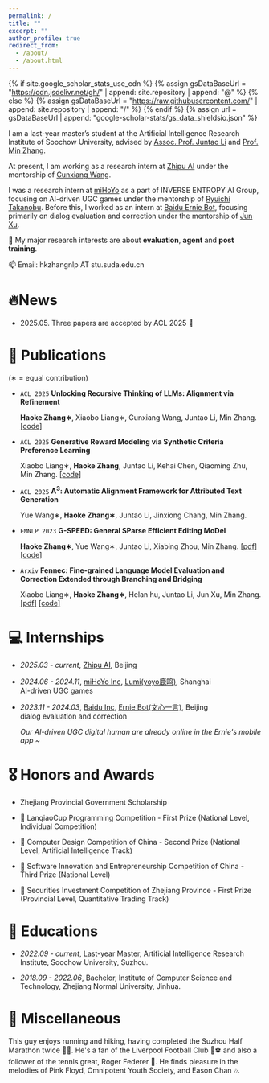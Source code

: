 ```yaml
---
permalink: /
title: ""
excerpt: ""
author_profile: true
redirect_from: 
  - /about/
  - /about.html
---
```


{% if site.google_scholar_stats_use_cdn %}
{% assign gsDataBaseUrl = "https://cdn.jsdelivr.net/gh/" | append: site.repository | append: "@" %}
{% else %}
{% assign gsDataBaseUrl = "https://raw.githubusercontent.com/" | append: site.repository | append: "/" %}
{% endif %}
{% assign url = gsDataBaseUrl | append: "google-scholar-stats/gs_data_shieldsio.json" %}

<span class='anchor' id='about-me'></span>

I am a last-year master’s student at the Artificial Intelligence Research Institute of Soochow University, advised by [Assoc. Prof. Juntao Li](https://lijuntaopku.github.io/) and [Prof. Min Zhang](https://scholar.google.com/citations?hl=zh-CN&user=CncXH-YAAAAJ).

At present, I am working as a research intern at [Zhipu AI](https://www.zhipuai.cn) under the mentorship of [Cunxiang Wang](https://wangcunxiang.github.io).

I was a research intern at [miHoYo](https://www.mihoyo.com/) as a part of INVERSE ENTROPY AI Group, focusing on AI-driven UGC games under the mentorship of [Ryuichi Takanobu](https://truthless11.github.io/).
Before this, I worked as an intern at [Baidu Ernie Bot](https://yiyan.baidu.com/), focusing primarily on dialog evaluation and correction under the mentorship of [Jun Xu](https://scholar.google.com/citations?hl=zh-CN&user=uGy95bgAAAAJ).

🤔 My major research interests are about **evaluation**, **agent** and **post training**.

📫 Email: hkzhangnlp AT stu.suda.edu.cn

# 🔥News

- 2025.05. Three papers are accepted by ACL 2025 🎉

# 📝 Publications 
  
(∗ = equal contribution)

- ``ACL 2025`` **Unlocking Recursive Thinking of LLMs: Alignment via Refinement**

  **Haoke Zhang∗**, Xiaobo Liang∗, Cunxiang Wang, Juntao Li, Min Zhang. [[code]](https://github.com/Banner-Z/ASCENT)

- ``ACL 2025`` **Generative Reward Modeling via Synthetic Criteria Preference Learning**

  Xiaobo Liang∗, **Haoke Zhang**, Juntao Li, Kehai Chen, Qiaoming Zhu, Min Zhang. [[code]](https://github.com/dropreg/Fennec)

- ``ACL 2025`` **A<sup>3</sup>: Automatic Alignment Framework for Attributed Text Generation**

  Yue Wang∗, **Haoke Zhang∗**, Juntao Li, Jinxiong Chang, Min Zhang.

- ``EMNLP 2023`` **G-SPEED: General SParse Efficient Editing MoDel**

  **Haoke Zhang∗**, Yue Wang∗, Juntao Li, Xiabing Zhou, Min Zhang. [[pdf]](https://aclanthology.org/2023.findings-emnlp.142.pdf) [[code]](https://github.com/Banner-Z/G-SPEED)

- ``Arxiv`` **Fennec: Fine-grained Language Model Evaluation and Correction Extended through Branching and Bridging**

  Xiaobo Liang∗, **Haoke Zhang∗**, Helan hu, Juntao Li, Jun Xu, Min Zhang. [[pdf]](https://arxiv.org/pdf/2405.12163) [[code]](https://github.com/dropreg/Fennec)

# 💻 Internships

- *2025.03 - current*, [Zhipu AI](https://www.zhipuai.cn), Beijing

- *2024.06 - 2024.11*, [miHoYo Inc](https://www.mihoyo.com/), [Lumi(yoyo鹿鸣)](https://space.bilibili.com/488836173/), Shanghai  
  AI-driven UGC games

- *2023.11 - 2024.03*, [Baidu Inc](https://home.baidu.com/), [Ernie Bot(文心一言)](https://yiyan.baidu.com/), Beijing  
  dialog evaluation and correction
  
  *Our AI-driven UGC digital human are already online in the Ernie's mobile app ~*

# 🎖 Honors and Awards

- Zhejiang Provincial Government Scholarship

- 🥇 LanqiaoCup Programming Competition - First Prize (National Level, Individual Competition)

- 🥈 Computer Design Competition of China - Second Prize (National Level, Artificial Intelligence Track)

- 🥉 Software Innovation and Entrepreneurship Competition of China - Third Prize (National Level)

- 🥇 Securities Investment Competition of Zhejiang Province - First Prize (Provincial Level, Quantitative Trading Track)

# 📖 Educations

- *2022.09 - current*, Last-year Master, Artificial Intelligence Research Institute, Soochow University, Suzhou.

- *2018.09 - 2022.06*, Bachelor, Institute of Computer Science and Technology, Zhejiang Normal University, Jinhua. 

# 🎁 Miscellaneous
This guy enjoys running and hiking, having completed the Suzhou Half Marathon twice 🏃‍♂️. He's a fan of the Liverpool Football Club 🔴⚽ and also a follower of the tennis great, Roger Federer 🎾. He finds pleasure in the melodies of Pink Floyd, Omnipotent Youth Society, and Eason Chan 🎶.
